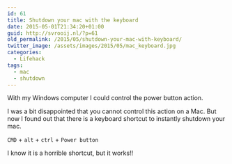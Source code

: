 ```yaml
---
id: 61
title: Shutdown your mac with the keyboard
date: 2015-05-01T21:34:20+01:00
guid: http://svrooij.nl/?p=61
old_permalink: /2015/05/shutdown-your-mac-with-keyboard/
twitter_image: /assets/images/2015/05/mac_keyboard.jpg
categories:
  - Lifehack
tags:
  - mac
  - shutdown
---
```


With my Windows computer I could control the power button action.

I was a bit disappointed that you cannot control this action on a Mac. But now I found out that there is a keyboard shortcut to instantly shutdown your mac.

`CMD` + `alt` + `ctrl` + `Power button`

I know it is a horrible shortcut, but it works!!